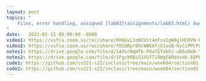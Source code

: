 ```yaml
---
layout: post
topics: "
    Files, error handling, assigned [lab03](assignments/lab03.html) due 2/21
"
date:   2022-02-15 08:00:00 -0800
video1: https://usfca.zoom.us/rec/share/0H6GvLImN3Vit4mTsvIgW8glHCRVN-kzWKjeTjuIYKlELpQxlNwUTSOLsSixp1st.iMEQJxDY7Vo6O_Mw
video2: https://usfca.zoom.us/rec/share/TOSQRprBhcWWEAfjG1soB-6yCiPPCP0-BP_toS3Fu34JfLzquIhq2hsR5ef-gxRJ.9XnEpDRw66H9nBoX
notes1: https://drive.google.com/file/d/14XsrNqHTk-PUa7GTabhJ-uN5s8e8-YYi/view?usp=sharing
notes2: https://drive.google.com/file/d/1FgcbRBi51XSfT19WgEAR6VsdX-E0Pbof/view?usp=sharing
code1: https://github.com/cs221-s22/inclass/tree/main/week04/section01
code2: https://github.com/cs221-s22/inclass/tree/main/week04/section02
---
```

